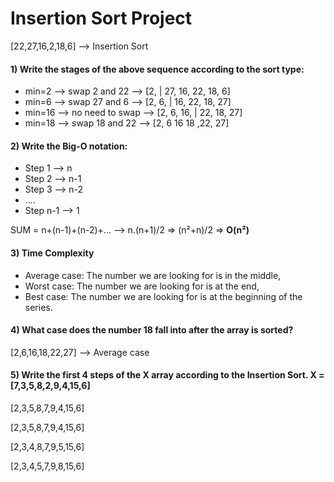 # Insertion Sort Project
[22,27,16,2,18,6] --> Insertion Sort

#### 1) Write the stages of the above sequence according to the sort type:

* min=2 --> swap 2 and 22 --> [2, | 27, 16, 22, 18, 6]
* min=6 --> swap 27 and 6 --> [2, 6, | 16, 22, 18, 27]
* min=16 --> no need to swap --> [2, 6, 16, | 22, 18, 27]
* min=18 --> swap 18 and 22 --> [2, 6 16 18 ,22, 27]

#### 2) Write the Big-O notation:

* Step 1 --> n 
* Step 2 --> n-1 
* Step 3 --> n-2 
* .... 
* Step n-1 --> 1

SUM = n+(n-1)+(n-2)+... --> n.(n+1)/2 => (n²+n)/2 => **O(n²)**

#### 3) Time Complexity 
* Average case: The number we are looking for is in the middle, 
* Worst case: The number we are looking for is at the end, 
* Best case: The number we are looking for is at the beginning of the series.

#### 4) What case does the number 18 fall into after the array is sorted? 
[2,6,16,18,22,27] --> Average case

#### 5) Write the first 4 steps of the X array according to the Insertion Sort. X = [7,3,5,8,2,9,4,15,6]

[2,3,5,8,7,9,4,15,6] 

[2,3,5,8,7,9,4,15,6] 

[2,3,4,8,7,9,5,15,6] 

[2,3,4,5,7,9,8,15,6]
